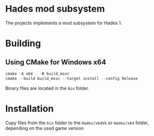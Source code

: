 
# Hades mod subsystem

The projects implements a mod subsystem for Hades 1.

# Building

## Using CMake for Windows x64

```powershell
cmake -A x64 . -B build_msvc
cmake --build build_msvc --target install --config Release
```

Binary files are located in the `bin` folder.

# Installation

Copy files from the `bin` folder to the `Hades/x64Vk` or `Hades/x64` folder, depending on the used game version
